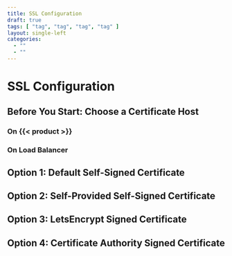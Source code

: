 ```yaml
---
title: SSL Configuration
draft: true
tags: [ "tag", "tag", "tag", "tag" ]
layout: single-left
categories:
  - ""
  - ""
---
```


# SSL Configuration

## Before You Start: Choose a Certificate Host

### On {{< product >}}

### On Load Balancer

## Option 1: Default Self-Signed Certificate

## Option 2: Self-Provided Self-Signed Certificate

## Option 3: LetsEncrypt Signed Certificate

## Option 4: Certificate Authority Signed Certificate
